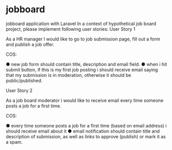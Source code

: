 # jobboard
jobboard application with Laravel 
In   a   context   of   hypothetical   job   board   project,   please   implement   following   user   stories: 
User Story 1 
 
As   a   HR   manager   I   would   like   to   go   to   job   submission   page,   fill   out   a   form   and   publish   a   job 
offer. 
 
COS: 
 
● new   job   form   should   contain   title,   description   and   email   field. 
● when   i   hit   submit   button,   if   this   is   my   first   job   posting   i   should   receive   email   saying   that 
my   submission   is   in   moderation,   otherwise   it   should   be   public/published. 
 
 
User Story 2 
 
As   a   job   board   moderator   i   would   like   to   receive   email   every   time   someone   posts   a   job   for   a   first 
time. 
 
COS: 
 
● every   time   someone   posts   a   job   for   a   first   time   (based   on   email   address)   i   should   receive 
email   about   it 
● email   notification   should   contain   title   and   description   of   submission,   as   well   as   links   to 
approve   (publish)   or   mark   it   as   a   spam. 
